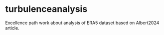 # turbulenceanalysis
Excellence path work about analysis of ERA5 dataset based on Albert2024 article.
